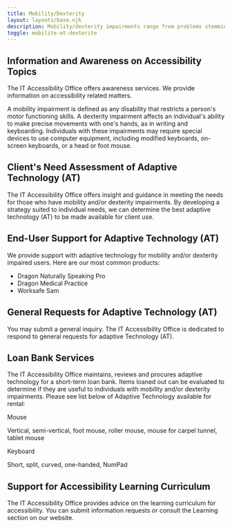 ```yaml
---
title: Mobility/Dexterity
layout: layouts/base.njk
description: Mobility/dexterity impairments range from problems stemming from musculoskeletal disorders such as carpal tunnel syndrome or back pain, to little or no use of one or both hands. Individuals with these impairments may require special devices to use computer equipment, including modified keyboards, on-screen keyboards or a head or foot mouse. They may also need to use word prediction or voice recognition systems to help them type.
toggle: mobilite-et-dexterite
---
```


## Information and Awareness on Accessibility Topics

The IT Accessibility Office offers awareness services. We provide information on accessibility related matters.

A mobility impairment is defined as any disability that restricts a person's motor functioning skills. A dexterity impairment affects an individual's ability to make precise movements with one's hands, as in writing and keyboarding. Individuals with these impairments may require special devices to use computer equipment, including modified keyboards, on-screen keyboards, or a head or foot mouse.

## Client's Need Assessment of Adaptive Technology (AT)

The IT Accessibility Office offers insight and guidance in meeting the needs for those who have mobility and/or dexterity impairments. By developing a strategy suited to individual needs, we can determine the best adaptive technology (AT) to be made available for client use.

## End-User Support for Adaptive Technology (AT)

We provide support with adaptive technology for mobility and/or dexterity impaired users. Here are our most common products:

- Dragon Naturally Speaking Pro
- Dragon Medical Practice
- Worksafe Sam

## General Requests for Adaptive Technology (AT)

You may submit a general inquiry. The IT Accessibility Office is dedicated to respond to general requests for adaptive Technology (AT).

## Loan Bank Services

The IT Accessibility Office maintains, reviews and procures adaptive technology for a short-term loan bank. Items loaned out can be evaluated to determine if they are useful to individuals with mobility and/or dexterity impairments. Please see list below of Adaptive Technology available for rental:

Mouse

Vertical, semi-vertical, foot mouse, roller mouse, mouse for carpel tunnel, tablet mouse

Keyboard

Short, split, curved, one-handed, NumPad

## Support for Accessibility Learning Curriculum

The IT Accessibility Office provides advice on the learning curriculum for accessibility. You can submit information requests or consult the Learning section on our website.
